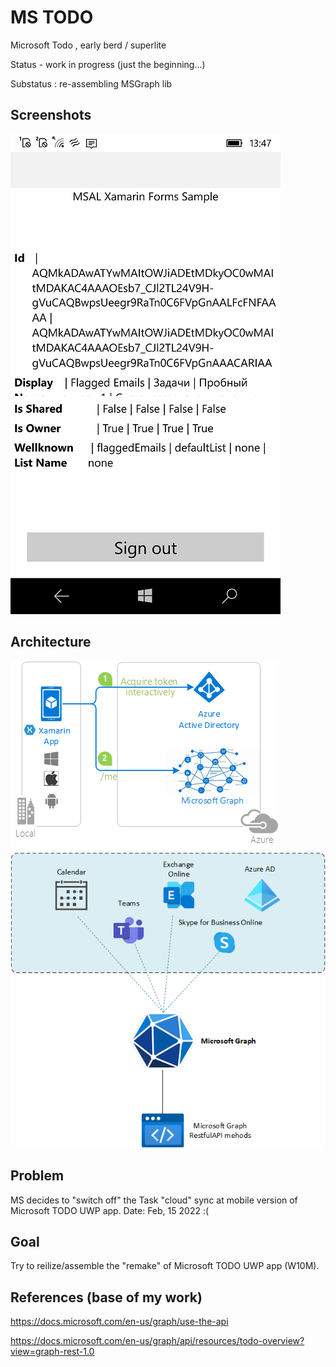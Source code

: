 # MS TODO

Microsoft Todo , early berd / superlite  

Status - work in progress (just the beginning...)

Substatus : re-assembling MSGraph lib

## Screenshots
![Shot](Images/shot.png)

## Architecture
![Topology 1](DOCs/Topology1.png)
![Topology 2](DOCs/Topology2.png)


## Problem
MS decides to "switch off" the Task "cloud" sync at mobile version of Microsoft TODO UWP app. Date:  Feb, 15 2022 :(

## Goal
Try to reilize/assemble the "remake" of Microsoft TODO UWP app (W10M).

## References (base of my work) 

https://docs.microsoft.com/en-us/graph/use-the-api

https://docs.microsoft.com/en-us/graph/api/resources/todo-overview?view=graph-rest-1.0

